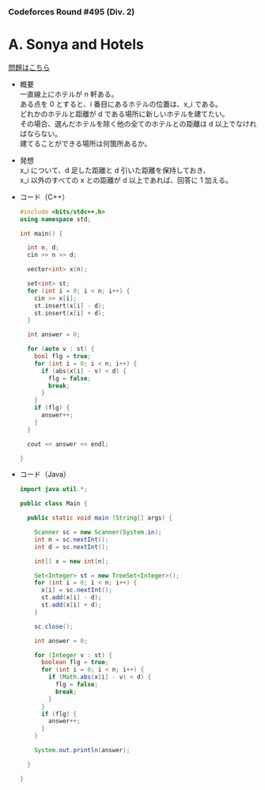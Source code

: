 ### Codeforces Round #495 (Div. 2) 

# A. Sonya and Hotels

  [問題はこちら](https://codeforces.com/problemset/problem/1004/A)
  
- 概要<br>
  一直線上にホテルが n 軒ある。<br>
  ある点を 0 とすると、i 番目にあるホテルの位置は、x_i である。<br>
  どれかのホテルと距離が d である場所に新しいホテルを建てたい。<br>
  その場合、選んだホテルを除く他の全てのホテルとの距離は d 以上でなければならない。<br>
  建てることができる場所は何箇所あるか。
  
  
- 発想<br>
  x_i について、d 足した距離と d 引いた距離を保持しておき、<br>
  x_i 以外のすべての x との距離が d 以上であれば、回答に 1 加える。
  
  
- コード（C++）

  ```cpp
  #include <bits/stdc++.h>
  using namespace std;

  int main() {

    int n, d;
    cin >> n >> d;

    vector<int> x(n);

    set<int> st;
    for (int i = 0; i < n; i++) {
      cin >> x[i];
      st.insert(x[i] - d);
      st.insert(x[i] + d);
    }

    int answer = 0;

    for (auto v : st) {
      bool flg = true;
      for (int i = 0; i < n; i++) {
        if (abs(x[i] - v) < d) {
          flg = false;
          break;
        }
      }
      if (flg) {
        answer++;
      }
    }

    cout << answer << endl;

  }
  ```
  
- コード（Java）

  ```java
  import java.util.*;

  public class Main {

    public static void main (String[] args) {

      Scanner sc = new Scanner(System.in);
      int n = sc.nextInt();
      int d = sc.nextInt();

      int[] x = new int[n];

      Set<Integer> st = new TreeSet<Integer>();
      for (int i = 0; i < n; i++) {
        x[i] = sc.nextInt();
        st.add(x[i] - d);
        st.add(x[i] + d);
      }

      sc.close();

      int answer = 0;

      for (Integer v : st) {
        boolean flg = true;
        for (int i = 0; i < n; i++) {
          if (Math.abs(x[i] - v) < d) {
            flg = false;
            break;
          }
        }
        if (flg) {
          answer++;
        }
      }

      System.out.println(answer);

    }

  }
  ```
    